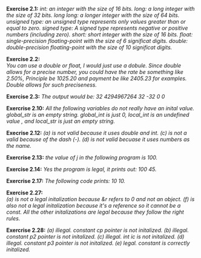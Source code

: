 **Exercise 2.1:**
	*int: an integer with the size of 16 bits.
	long: a long integer with the size of 32 bits.
	long long: a longer integer with the size of 64 bits.
	unsigned type: an unsigned type represents only values greater than or equal to zero.
	signed type: A signed type represents negative or positive numbers (including zero).
	short: short integer with the size of 16 bits.
	float: single-precision floating-point with the size of 6 significat digits.
	double: double-precision floating-point with the size of 10 significat digits.*

**Exercise 2.2:**	
*You can use a double or float, I would just use a dobule. Since double allows for a precise number, you could have the rate be something like 2.50%, Principle be 1025.20 and payment be like 2405.23 for examples. Double allows for such preciseness.*

**Exercise 2.3:**
	*The output would be: 
	32
	4294967264
	32
	-32
	0
	0*

**Exercrise 2.10:**
*All the following variables do not really have an inital value.  global_str is an empty string. global_int is just 0, local_int is an undefined value , and local_str is just an empty string.*

**Execrise 2.12:**
*(a) is not valid because it uses double and int. (c) is not a valid because of the dash (-). (d) is not valid becuase it uses numbers as the name.*

**Exercrise 2.13:**
*the value of j in the following program is 100.*

**Exercise 2.14:**
*Yes the program is legal, it prints out: 100 45.*

**Exercrise 2.17:**
*The following code prints: 10 10.*

**Exercise 2.27:**	
*(a) is not a legal initalization because &r refers to 0 and not an object. (f) is also not a legal initalization because it's a reference so it cannot be a const. All the other initalizations are legal because they follow the right rules.*

**Exercrise 2.28:**
*(a) illegal. constant cp pointer is not initalized. (b) illegal. constant p2 pointer is not initalized. (c) illegal. int ic is not initalized. (d) illegal. constant p3 pointer is not initalized. (e) legal. constant is correctly initalized.*